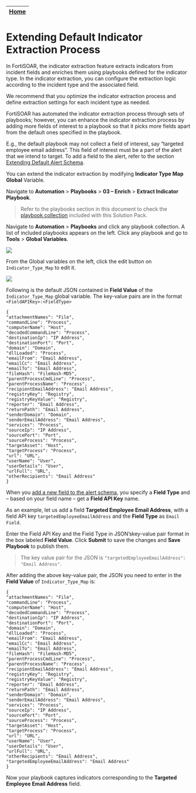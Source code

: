| [Home](https://github.com/fortinet-fortisoar/solution-pack-soar-framework/blob/release/1.1.0/README.md) |
|--------------------------------------------|

# Extending Default Indicator Extraction Process

In FortiSOAR, the indicator extraction feature extracts indicators from incident fields and enriches them using playbooks defined for the indicator type. In the indicator extraction, you can configure the extraction logic according to the incident type and the associated field.

We recommend that you optimize the indicator extraction process and define extraction settings for each incident type as needed.

FortiSOAR has automated the indicator extraction process through sets of playbooks; however, you can enhance the indicator extraction process by adding more fields of interest to a playbook so that it picks more fields apart from the default ones specified in the playbook.

E.g., the default playbook may not collect a field of interest, say “targeted employee email address”. This field of interest must be a part of the alert that we intend to target. To add a field to the alert, refer to the section [Extending Default Alert Schema](#extending-default-alert-schema).

You can extend the indicator extraction by modifying **Indicator Type Map Global** Variable.

Navigate to **Automation** > **Playbooks** > **03 – Enrich** > **Extract Indicator Playbook**.

> Refer to the playbooks section in this document to check the [playbook collection](#playbook-collection) included with this Solution Pack.

Navigate to **Automation** > **Playbooks** and click any playbook collection. A list of included playbooks appears on the left. Click any playbook and go to **Tools** > **Global Variables**.

![](https://github.com/fortinet-fortisoar/solution-pack-soar-framework/blob/release/1.1.0/docs/res/global-variables.png)

From the Global variables on the left, click the edit button on `Indicator_Type_Map` to edit it.

![](https://github.com/fortinet-fortisoar/solution-pack-soar-framework/blob/release/1.1.0/docs/res/indicator-type-map.png)

Following is the default JSON contained in **Field Value** of the `Indicator_Type_Map` global variable. The key-value pairs are in the format `<FieldAPIKey>:<FieldType>`

    {
    "attachmentNames": "File",
    "commandLine": "Process",
    "computerName": "Host",
    "decodedCommandLine": "Process",
    "destinationIp": "IP Address",
    "destinationPort": "Port",
    "domain": "Domain",
    "dllLoaded": "Process",
    "emailFrom": "Email Address",
    "emailCc": "Email Address",
    "emailTo": "Email Address",
    "fileHash": "FileHash-MD5",
    "parentProcessCmdLine": "Process",
    "parentProcessName": "Process",
    "recipientEmailAddress": "Email Address",
    "registryKey": "Registry",
    "registryKeyValue": "Registry",
    "reporter": "Email Address",
    "returnPath": "Email Address",
    "senderDomain": "Domain",
    "senderEmailAddress": "Email Address",
    "services": "Process",
    "sourceIp": "IP Address",
    "sourcePort": "Port",
    "sourceProcess": "Process",
    "targetAsset": "Host",
    "targetProcess": "Process",
    "url": "URL",
    "userName": "User",
    "userDetails": "User",
    "urlFull": "URL",
    "otherRecipients": "Email Address"
    }

When you [add a new field to the alert schema](#extending-default-alert-schema), you specify a **Field Type** and – based on your field name – get a **Field API Key** name. 

As an example, let us add a field **Targeted Employee Email Address**, with a field API key `targetedEmployeeEmailAddress` and the **Field Type** as `Email Field`.

Enter the Field API Key and the Field Type in JSON’skey-value pair format in the box labeled **Field Value**. Click **Submit** to save the changes and **Save Playbook** to publish them.

> The key value pair for the JSON is `"targetedEmployeeEmailAddress": "Email Address"`.

After adding the above key-value pair, the JSON you need to enter in the **Field Value** of `Indicator_Type_Map` is:

    {
    "attachmentNames": "File",
    "commandLine": "Process",
    "computerName": "Host",
    "decodedCommandLine": "Process",
    "destinationIp": "IP Address",
    "destinationPort": "Port",
    "domain": "Domain",
    "dllLoaded": "Process",
    "emailFrom": "Email Address",
    "emailCc": "Email Address",
    "emailTo": "Email Address",
    "fileHash": "FileHash-MD5",
    "parentProcessCmdLine": "Process",
    "parentProcessName": "Process",
    "recipientEmailAddress": "Email Address",
    "registryKey": "Registry",
    "registryKeyValue": "Registry",
    "reporter": "Email Address",
    "returnPath": "Email Address",
    "senderDomain": "Domain",
    "senderEmailAddress": "Email Address",
    "services": "Process",
    "sourceIp": "IP Address",
    "sourcePort": "Port",
    "sourceProcess": "Process",
    "targetAsset": "Host",
    "targetProcess": "Process",
    "url": "URL",
    "userName": "User",
    "userDetails": "User",
    "urlFull": "URL",
    "otherRecipients": "Email Address",
    "targetedEmployeeEmailAddress": "Email Address"
    }

Now your playbook captures indicators corresponding to the **Targeted Employee Email Address** field.